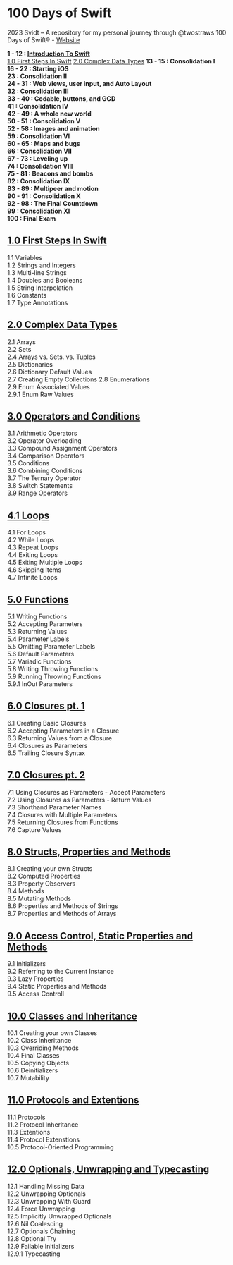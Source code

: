 # 100 Days of Swift
2023 Svidt – 
A repository for my personal journey through @twostraws 100 Days of Swift® - 
[Website](https://www.hackingwithswift.com/100)

**1 - 12 : [Introduction To Swift](/1-12%20Introduction%20to%20Swift/)**  
[1.0 First Steps In Swift](https://github.com/svidt/100-Days-of-Swift/tree/main/1-12%20Introduction%20to%20Swift/1.0%20First%20Steps%20In%20Swift)
[2.0 Complex Data Types](https://github.com/svidt/100-Days-of-Swift/tree/main/1-12%20Introduction%20to%20Swift/2.0%20Complex%20Data%20Types)
**13 - 15 : Consolidation I**  
**16 - 22 : Starting iOS**  
**23 : Consolidation II**  
**24 - 31 : Web views, user input, and Auto Layout**  
**32 : Consolidation III**  
**33 - 40 : Codable, buttons, and GCD**  
**41 : Consolidation IV**  
**42 - 49 : A whole new world**  
**50 - 51 : Consolidation V**  
**52 - 58 : Images and animation**  
**59 : Consolidation VI**  
**60 - 65 : Maps and bugs**  
**66 : Consolidation VII**  
**67 - 73 : Leveling up**  
**74 : Consolidation VIII**  
**75 - 81 : Beacons and bombs**  
**82 : Consolidation IX**  
**83 - 89 : Multipeer and motion**  
**90 - 91 : Consolidation X**  
**92 - 98 : The Final Countdown**  
**99 : Consolidation XI**  
**100 : Final Exam**  

## [1.0 First Steps In Swift](https://github.com/svidt/100-Days-of-Swift/tree/main/1-12%20Introduction%20to%20Swift/1.0%20First%20Steps%20In%20Swift)
1.1 Variables  
1.2 Strings and Integers  
1.3 Multi-line Strings  
1.4 Doubles and Booleans  
1.5 String Interpolation  
1.6 Constants  
1.7 Type Annotations  

## [2.0 Complex Data Types](https://github.com/svidt/100-Days-of-Swift/tree/main/1-12%20Introduction%20to%20Swift/2.0%20Complex%20Data%20Types)
2.1 Arrays  
2.2 Sets  
2.4 Arrays vs. Sets. vs. Tuples  
2.5 Dictionaries  
2.6 Dictionary Default Values  
2.7 Creating Empty Collections
2.8 Enumerations  
2.9 Enum Associated Values  
2.9.1 Enum Raw Values  

## [3.0 Operators and Conditions](https://github.com/svidt/100-Days-of-Swift/tree/main/1-12%20Introduction%20to%20Swift/3.0%20Operators%20and%20Conditions)
3.1 Arithmetic Operators  
3.2 Operator Overloading  
3.3 Compound Assignment Operators  
3.4 Comparison Operators  
3.5 Conditions  
3.6 Combining Conditions  
3.7 The Ternary Operator  
3.8 Switch Statements  
3.9 Range Operators  

## [4.1 Loops](https://github.com/svidt/100-Days-of-Swift/tree/main/1-12%20Introduction%20to%20Swift/4.0%20Loops)
4.1 For Loops  
4.2 While Loops  
4.3 Repeat Loops  
4.4 Exiting Loops  
4.5 Exiting Multiple Loops  
4.6 Skipping Items  
4.7 Infinite Loops  

## [5.0 Functions](https://github.com/svidt/100-Days-of-Swift/tree/main/1-12%20Introduction%20to%20Swift/5.0%20Functions)
5.1 Writing Functions  
5.2 Accepting Parameters  
5.3 Returning Values  
5.4 Parameter Labels  
5.5 Omitting Parameter Labels  
5.6 Default Parameters  
5.7 Variadic Functions  
5.8 Writing Throwing Functions  
5.9 Running Throwing Functions  
5.9.1 InOut Parameters  

## [6.0 Closures pt. 1](https://github.com/svidt/100-Days-of-Swift/tree/main/1-12%20Introduction%20to%20Swift/6.0%20Closures%20pt.%201)
6.1 Creating Basic Closures  
6.2 Accepting Parameters in a Closure  
6.3 Returning Values from a Closure  
6.4 Closures as Parameters  
6.5 Trailing Closure Syntax  

## [7.0 Closures pt. 2](https://github.com/svidt/100-Days-of-Swift/tree/main/1-12%20Introduction%20to%20Swift/7.0%20Closures%20pt.%202)
7.1 Using Closures as Parameters - Accept Parameters  
7.2 Using Closures as Parameters - Return Values  
7.3 Shorthand Parameter Names  
7.4 Closures with Multiple Parameters  
7.5 Returning Closures from Functions  
7.6 Capture Values  

## [8.0 Structs, Properties and Methods](https://github.com/svidt/100-Days-of-Swift/tree/main/1-12%20Introduction%20to%20Swift/8.0%20Structs%2C%20Properties%20and%20Methods)
8.1 Creating your own Structs  
8.2 Computed Properties  
8.3 Property Observers  
8.4 Methods  
8.5 Mutating Methods  
8.6 Properties and Methods of Strings  
8.7 Properties and Methods of Arrays  

## [9.0 Access Control, Static Properties and Methods](https://github.com/svidt/100-Days-of-Swift/tree/main/1-12%20Introduction%20to%20Swift/9.0%20Access%20Control%2C%20Static%20Properties%20and%20Methods)
9.1 Initializers  
9.2 Referring to the Current Instance  
9.3 Lazy Properties  
9.4 Static Properties and Methods  
9.5 Access Controll  

## [10.0 Classes and Inheritance](https://github.com/svidt/100-Days-of-Swift/tree/main/1-12%20Introduction%20to%20Swift/10.0%20Classes%20and%20Inheritance)
10.1 Creating your own Classes  
10.2 Class Inheritance  
10.3 Overriding Methods  
10.4 Final Classes  
10.5 Copying Objects  
10.6 Deinitializers  
10.7 Mutability  

## [11.0 Protocols and Extentions](https://github.com/svidt/100-Days-of-Swift/tree/main/1-12%20Introduction%20to%20Swift/11.0%20Protocols%20and%20Extentions)
11.1 Protocols  
11.2 Protocol Inheritance  
11.3 Extentions  
11.4 Protocol Extenstions  
10.5 Protocol-Oriented Programming  


## [12.0 Optionals, Unwrapping and Typecasting](https://github.com/svidt/100-Days-of-Swift/tree/main/1-12%20Introduction%20to%20Swift/12.0%20Optionals%20Unwrapping%20and%20Typecasting)
12.1 Handling Missing Data  
12.2 Unwrapping Optionals  
12.3 Unwrapping With Guard  
12.4 Force Unwrapping  
12.5 Implicitly Unwrapped Optionals  
12.6 Nil Coalescing  
12.7 Optionals Chaining  
12.8 Optional Try  
12.9 Failable Initializers  
12.9.1 Typecasting  
